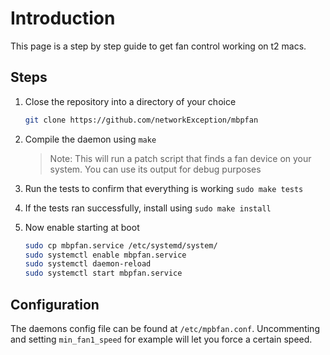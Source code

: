 # Introduction

This page is a step by step guide to get fan control working on t2 macs.

## Steps

1. Close the repository into a directory of your choice

    ```sh
    git clone https://github.com/networkException/mbpfan
    ```

2. Compile the daemon using `make`

    > Note: This will run a patch script that finds a fan device on your system. 
    You can use its output for debug purposes

3. Run the tests to confirm that everything is working `sudo make tests`
4. If the tests ran successfully, install using `sudo make install`
5. Now enable starting at boot

    ```sh
    sudo cp mbpfan.service /etc/systemd/system/
    sudo systemctl enable mbpfan.service
    sudo systemctl daemon-reload
    sudo systemctl start mbpfan.service
    ```

## Configuration

The daemons config file can be found at `/etc/mpbfan.conf`. Uncommenting and setting `min_fan1_speed` for example will let you
force a certain speed.